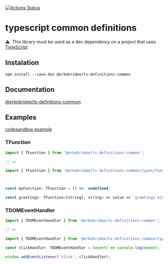 [![Actions Status](https://github.com/erkobridee/ts-definitions-common/workflows/CD%20-%20publish%20docs%20and%20npm%20package/badge.svg)](https://github.com/erkobridee/ts-definitions-common/)

# typescript common definitions

⚠️&nbsp;&nbsp;This library must be used as a dev dependency on a project that uses [TypeScript](https://www.typescriptlang.org/)

## Instalation

```
npm install --save-dev @erkobridee/ts-definitions-common
```

## Documentation

[@erkobridee/ts-definitions-common](http://erkobridee.github.io/ts-definitions-common/)

## Examples

[codesandbox example](https://codesandbox.io/s/hello-ts-definitions-common-lib-pjrql?file=/src/index.ts)

### TFunction

```javascript
import { TFunction } from '@erkobridee/ts-definitions-common';

// or

import { TFunction } from '@erkobridee/ts-definitions-common/types/functions';



const myFunction: TFunction = () =>  undefined;

const greetings: TFunction<[string], string> => value => `greetings ${value}!`;
```

### TDOMEventHandler

```javascript
import { TDOMEventHandler } from '@erkobridee/ts-definitions-common';

// or

import { TDOMEventHandler } from '@erkobridee/ts-definitions-common/types/dom';

const clickHandler: TDOMEventHandler = (event) => console.log(event);

window.addEventListener('click', clickHandler);
```
